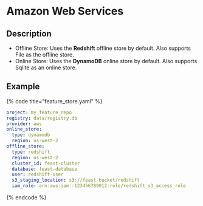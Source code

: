 # Amazon Web Services

## Description

* Offline Store: Uses the **Redshift** offline store by default. Also supports File as the offline store.
* Online Store: Uses the **DynamoDB** online store by default. Also supports Sqlite as an online store.

## Example

{% code title="feature\_store.yaml" %}
```yaml
project: my_feature_repo
registry: data/registry.db
provider: aws
online_store:
  type: dynamodb
  region: us-west-2
offline_store:
  type: redshift
  region: us-west-2
  cluster_id: feast-cluster
  database: feast-database
  user: redshift-user
  s3_staging_location: s3://feast-bucket/redshift
  iam_role: arn:aws:iam::123456789012:role/redshift_s3_access_role
```
{% endcode %}

